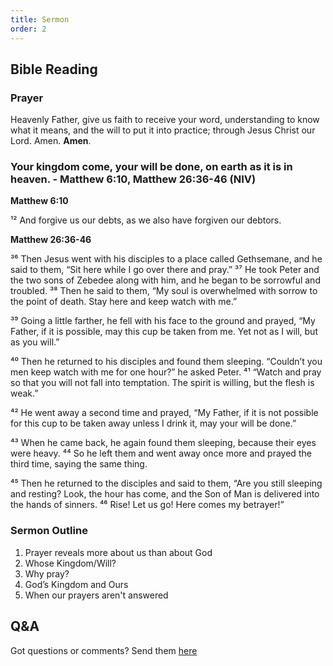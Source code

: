 ```yaml
---
title: Sermon 
order: 2
---
```


## Bible Reading

### Prayer
Heavenly Father, give us faith to receive your word, understanding to know what it means, and the will to put it into practice; through Jesus Christ our Lord. Amen. **Amen**.

### Your kingdom come, your will be done, on earth as it is in heaven. - Matthew 6:10, Matthew 26:36-46 (NIV)

**Matthew 6:10**

¹² And forgive us our debts, as we also have forgiven our debtors.

**Matthew 26:36-46**

³⁶ Then Jesus went with his disciples to a place called Gethsemane, and he said to them, “Sit here while I go over there and pray.” ³⁷ He took Peter and the two sons of Zebedee along with him, and he began to be sorrowful and troubled. ³⁸ Then he said to them, “My soul is overwhelmed with sorrow to the point of death. Stay here and keep watch with me.”

³⁹ Going a little farther, he fell with his face to the ground and prayed, “My Father, if it is possible, may this cup be taken from me. Yet not as I will, but as you will.”

⁴⁰ Then he returned to his disciples and found them sleeping. “Couldn’t you men keep watch with me for one hour?” he asked Peter. ⁴¹ “Watch and pray so that you will not fall into temptation. The spirit is willing, but the flesh is weak.”

⁴² He went away a second time and prayed, “My Father, if it is not possible for this cup to be taken away unless I drink it, may your will be done.”

⁴³ When he came back, he again found them sleeping, because their eyes were heavy. ⁴⁴ So he left them and went away once more and prayed the third time, saying the same thing.

⁴⁵ Then he returned to the disciples and said to them, “Are you still sleeping and resting? Look, the hour has come, and the Son of Man is delivered into the hands of sinners. ⁴⁶ Rise! Let us go! Here comes my betrayer!”

### Sermon Outline
1. Prayer reveals more about us than about God 
2. Whose Kingdom/Will? 
3. Why pray?
4. God’s Kingdom and Ours 
5. When our prayers aren't answered

## Q&A
Got questions or comments? Send them [here](https://tinyurl.com/SGHACQuestionsAnswers)
